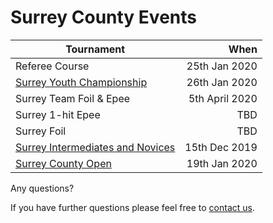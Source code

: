# Surrey County Events

| Tournament | When
|-|-:|
| Referee Course | 25th Jan 2020
| [Surrey Youth Championship](./surrey_youth_championship) | 26th Jan 2020
| Surrey Team Foil & Epee | 5th April 2020
| Surrey 1-hit Epee | TBD
| Surrey Foil | TBD
| [Surrey Intermediates and Novices](./surrey_intermediates_novices) | 15th Dec 2019
| [Surrey County Open](./surrey_county_open) | 19th Jan 2020

Any questions?

If you have further questions please feel free to [contact us](./contact).
